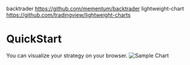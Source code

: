 backtrader https://github.com/mementum/backtrader
lightweight-chart https://github.com/tradingview/lightweight-charts

# QuickStart

You can visualize your strategy on your browser.
![Sample Chart]([images/chart.png](https://github.com/changzhiy/VisualStrategy/edit/master/website.png))
